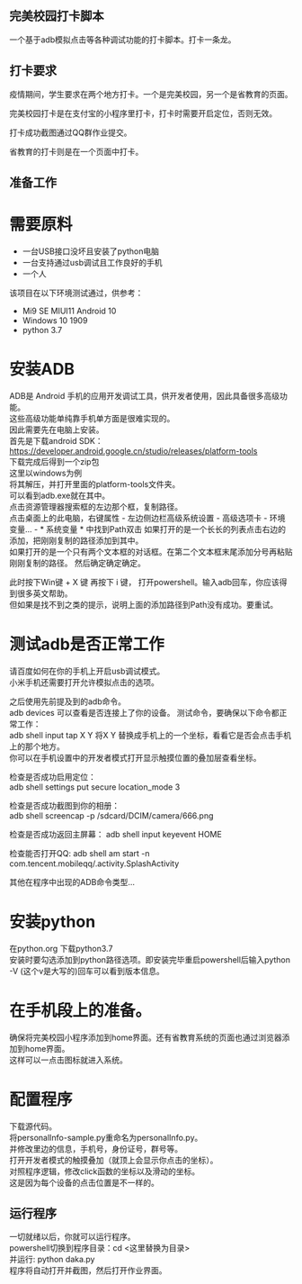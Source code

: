 ## 完美校园打卡脚本

一个基于adb模拟点击等各种调试功能的打卡脚本。打卡一条龙。

## 打卡要求
疫情期间，学生要求在两个地方打卡。一个是完美校园，另一个是省教育的页面。

完美校园打卡是在支付宝的小程序里打卡，打卡时需要开启定位，否则无效。  

打卡成功截图通过QQ群作业提交。  

省教育的打卡则是在一个页面中打卡。

## 准备工作
需要原料
=======
* 一台USB接口没坏且安装了python电脑  
* 一台支持通过usb调试且工作良好的手机  
* 一个人  

该项目在以下环境测试通过，供参考：  
* Mi9 SE MIUI11 Android 10  
* Windows 10 1909  
* python 3.7  

安装ADB  
=======
ADB是 Android 手机的应用开发调试工具，供开发者使用，因此具备很多高级功能。  
这些高级功能单纯靠手机单方面是很难实现的。  
因此需要先在电脑上安装。  
首先是下载android SDK：https://developer.android.google.cn/studio/releases/platform-tools  
下载完成后得到一个zip包  
这里以windows为例  
将其解压，并打开里面的platform-tools文件夹。  
可以看到adb.exe就在其中。  
点击资源管理器搜索框的左边那个框，复制路径。  
点击桌面上的此电脑，右键属性 - 左边侧边栏高级系统设置 - 高级选项卡 - 环境变量... - * 系统变量 * 中找到Path双击
如果打开的是一个长长的列表点击右边的添加，把刚刚复制的路径添加到其中。  
如果打开的是一个只有两个文本框的对话框。在第二个文本框末尾添加分号再粘贴刚刚复制的路径。
然后确定确定确定。

此时按下Win键 + X 键 再按下 i 键， 打开powershell。输入adb回车，你应该得到很多英文帮助。  
但如果是找不到之类的提示，说明上面的添加路径到Path没有成功。要重试。

测试adb是否正常工作  
=====================
请百度如何在你的手机上开启usb调试模式。  
小米手机还需要打开允许模拟点击的选项。  

之后使用先前提及到的adb命令。  
adb devices 可以查看是否连接上了你的设备。
测试命令，要确保以下命令都正常工作：  
adb shell input tap X Y
将X Y 替换成手机上的一个坐标，看看它是否会点击手机上的那个地方。  
你可以在手机设置中的开发者模式打开显示触摸位置的叠加层查看坐标。  

检查是否成功启用定位：  
adb shell settings put secure location_mode 3  

检查是否成功截图到你的相册：  
adb shell screencap -p /sdcard/DCIM/camera/666.png  

检查是否成功返回主屏幕：
adb shell input keyevent HOME  

检查能否打开QQ: adb shell am start -n com.tencent.mobileqq/.activity.SplashActivity  

其他在程序中出现的ADB命令类型...

安装python
============
在python.org 下载python3.7  
安装时要勾选添加到python路径选项。即安装完毕重启powershell后输入python -V (这个v是大写的)回车可以看到版本信息。  

在手机段上的准备。  
===================
确保将完美校园小程序添加到home界面。还有省教育系统的页面也通过浏览器添加到home界面。  
这样可以一点击图标就进入系统。  

配置程序  
==========
下载源代码。  
将personalInfo-sample.py重命名为personalInfo.py。  
并修改里边的信息，手机号，身份证号，群号等。  
打开开发者模式的触摸叠加（就顶上会显示你点击的坐标）。  
对照程序逻辑，修改click函数的坐标以及滑动的坐标。  
这是因为每个设备的点击位置是不一样的。

## 运行程序  
一切就绪以后，你就可以运行程序。  
powershell切换到程序目录：cd <这里替换为目录>  
并运行: python daka.py  
程序将自动打开并截图，然后打开作业界面。